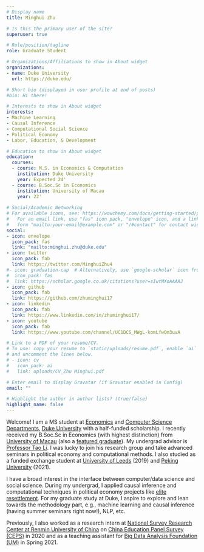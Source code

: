 ```yaml
---
# Display name
title: Minghui Zhu

# Is this the primary user of the site?
superuser: true

# Role/position/tagline
role: Graduate Student

# Organizations/Affiliations to show in About widget
organizations:
- name: Duke University
  url: https://duke.edu/

# Short bio (displayed in user profile at end of posts)
#bio: Hi there!

# Interests to show in About widget
interests:
- Machine Learning
- Causal Inference
- Computational Social Science
- Political Economy
- Labor, Education, & Development

# Education to show in About widget
education:
  courses:
  - course: M.S. in Economics & Computation
    institution: Duke University
    year: Expected 24'
  - course: B.Soc.Sc in Economics
    institution: University of Macau
    year: 22'
 
# Social/Academic Networking
# For available icons, see: https://wowchemy.com/docs/getting-started/page-builder/#icons
#   For an email link, use "fas" icon pack, "envelope" icon, and a link in the
#   form "mailto:your-email@example.com" or "/#contact" for contact widget.
social:
- icon: envelope
  icon_pack: fas
  link: "mailto:minghui.zhu@duke.edu"
- icon: twitter
  icon_pack: fab
  link: https://twitter.com/MinghuiZhu4
#- icon: graduation-cap  # Alternatively, use `google-scholar` icon from `ai` icon pack
#  icon_pack: fas
#  link: https://scholar.google.co.uk/citations?user=sIwtMXoAAAAJ
- icon: github
  icon_pack: fab
  link: https://github.com/zhuminghui17
- icon: linkedin
  icon_pack: fab
  link: https://www.linkedin.com/in/zhuminghui17/
- icon: youtube
  icon_pack: fab
  link: https://www.youtube.com/channel/UC1DCS_MWgL-komLfwQm3uvA

# Link to a PDF of your resume/CV.
# To use: copy your resume to `static/uploads/resume.pdf`, enable `ai` icons in `params.toml`, 
# and uncomment the lines below.
# - icon: cv
#   icon_pack: ai
#   link: uploads/CV_Zhu Minghui.pdf

# Enter email to display Gravatar (if Gravatar enabled in Config)
email: ""

# Highlight the author in author lists? (true/false)
highlight_name: false
---
```


Welcome! I am a MS student at [Economics](https://econ.duke.edu/) and [Computer Science Departments](https://www.cs.duke.edu/), [Duke University](https://duke.edu/) with a half-funded scholarship. I recently received my B.Soc.Sc in Economics (with highest distinction) from [University of Macau](https://www.um.edu.mo/) (also a [featured graduate](https://econ.fss.um.edu.mo/bachelor-student-placement)). My undergrad advisor is [Professor Tao Li](https://www.um.edu.mo/fss/pa/about_us/staff/TaoLi.html). I was lucky to join his research group and take advanced seminars in political economy and computational methods. I also studied as a funded exchange student at [University of Leeds](https://www.leeds.ac.uk/) (2019) and [Peking University](https://english.pku.edu.cn/) (2021). 

I have a broad interest in the interface between computer/data science and social science. During my undergrad, I applied causal inference and computational techniques in political economy projects like [elite resettlement](#projects). For my graduate study at Duke, I aspire to explore and lean towards the methodology part, e.g., machine learning and causal inference (having summer seminars right now!), NLP, etc.

Previously, I also worked as a research intern at [National Survey Research Center at Renmin University of China](http://nsrc.ruc.edu.cn/) on [China Education Panel Survey (CEPS)](http://ceps.ruc.edu.cn/English/Home.htm) in 2020 and as a teaching assistant for [Big Data Analysis Foundation (UM)](#teaching) in Spring 2021.
